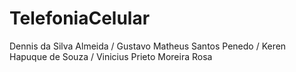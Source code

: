 # TelefoniaCelular

Dennis da Silva Almeida / 
Gustavo Matheus Santos Penedo / 
Keren Hapuque de Souza / 
Vinicius Prieto Moreira Rosa
